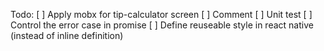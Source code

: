 Todo:
[ ] Apply mobx for tip-calculator screen
[ ] Comment
[ ] Unit test
[ ] Control the error case in promise
[ ] Define reuseable style in react native (instead of inline definition)